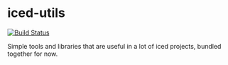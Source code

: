 iced-utils
==========

[![Build Status](https://travis-ci.org/maxtaco/iced-utils.svg?branch=master)](https://travis-ci.org/maxtaco/iced-utils)

Simple tools and libraries that are useful in a lot of iced projects, bundled together for now.
